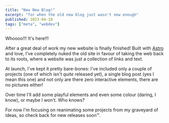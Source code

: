 ```yaml
---
title: "New New Blog!"
excerpt: "for when the old new blog just wasn't new enough"
published: 2023-04-10
tags: ["meta", "webdev"]
---
```


Whoooo!!! It's here!!!

After a great deal of work my new website is finally finished! Built with [Astro](https://astro.build) and love, I've completely nuked the old site in favour of taking the web back to its roots, where a website was just a collection of links and text.

At launch, I've kept it pretty bare-bones: I've included only a couple of projects (one of which isn't _quite_ released yet), a single blog post (yes I mean this one) and not only are there zero interactive elements, there are no pictures either!

Over time I'll add some playful elements and even some colour (daring, I know), or maybe I won't. Who knows?

For now I'm focusing on reanimating some projects from my graveyard of ideas, so check back for new releases soon&trade;.
